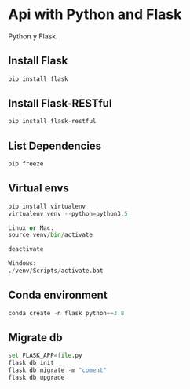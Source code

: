 # Api with Python and Flask
Python y Flask.

## Install Flask
```py
pip install flask
```

## Install Flask-RESTful
```py
pip install flask-restful
```

## List Dependencies
```py
pip freeze
```

## Virtual envs
```py
pip install virtualenv
virtualenv venv --python=python3.5

Linux or Mac:
source venv/bin/activate

deactivate

Windows:
./venv/Scripts/activate.bat

```

## Conda environment
```py
conda create -n flask python==3.8
```

## Migrate db
```py
set FLASK_APP=file.py
flask db init
flask db migrate -m "coment"
flask db upgrade
```


